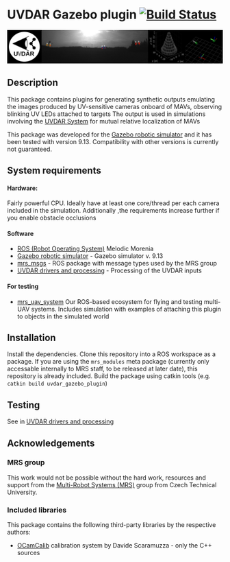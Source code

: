 # UVDAR Gazebo plugin [![Build Status](https://travis-ci.com/ctu-mrs/uvdar_gazebo_plugin.svg?branch=master)](https://travis-ci.com/ctu-mrs/uvdar_gazebo_plugin)

![](.fig/thumbnail.jpg)

## Description
This package contains plugins for generating synthetic outputs emulating the images produced by UV-sensitive cameras onboard of MAVs, observing blinking UV LEDs attached to targets
The output is used in simulations involving the [UVDAR System](https://github.com/ctu-mrs/uvdar) for mutual relative localization of MAVs

This package was developed for the [Gazebo robotic simulator](http://gazebosim.org/) and it has been tested with version 9.13.
Compatibility with other versions is currently not guaranteed.

## System requirements

#### Hardware:
Fairly powerful CPU. Ideally have at least one core/thread per each camera included in the simulation.
Additionally ,the requirements increase further if you enable obstacle occlusions


#### Software
  * [ROS (Robot Operating System)](https://www.ros.org/) Melodic Morenia
  * [Gazebo robotic simulator](http://gazebosim.org/) - Gazebo simulator v. 9.13
  * [mrs_msgs](https://github.com/ctu-mrs/mrs_msgs) - ROS package with message types used by the MRS group
  * [UVDAR drivers and processing](https://github.com/ctu-mrs/uvdar) - Processing of the UVDAR inputs

#### For testing 
  * [mrs_uav_system](https://github.com/ctu-mrs/mrs_uav_system) Our ROS-based ecosystem for flying and testing multi-UAV systems. Includes simulation with examples of attaching this plugin to objects in the simulated world

## Installation
Install the dependencies.
Clone this repository into a ROS workspace as a package.
If you are using the `mrs_modules` meta package (currently only accessable internally to MRS staff, to be released at later date), this repository is already included.
Build the package using catkin tools (e.g. `catkin build uvdar_gazebo_plugin`)

## Testing
See in [UVDAR drivers and processing](https://github.com/ctu-mrs/uvdar)

## Acknowledgements

### MRS group
This work would not be possible without the hard work, resources and support from the [Multi-Robot Systems (MRS)](http://mrs.felk.cvut.cz/) group from Czech Technical University.

### Included libraries
This package contains the following third-party libraries by the respective authors:
  * [OCamCalib](https://sites.google.com/site/scarabotix/ocamcalib-toolbox) calibration system by Davide Scaramuzza - only the C++ sources
